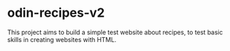 # odin-recipes-v2
This project aims to build a simple test website about recipes, to test basic skills in creating websites with HTML.
